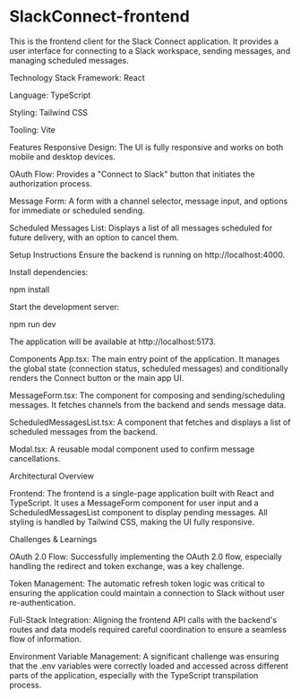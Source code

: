 # SlackConnect-frontend
This is the frontend client for the Slack Connect application. It provides a user interface for connecting to a Slack workspace, sending messages, and managing scheduled messages.

Technology Stack
Framework: React

Language: TypeScript

Styling: Tailwind CSS

Tooling: Vite

Features
Responsive Design: The UI is fully responsive and works on both mobile and desktop devices.

OAuth Flow: Provides a "Connect to Slack" button that initiates the authorization process.

Message Form: A form with a channel selector, message input, and options for immediate or scheduled sending.

Scheduled Messages List: Displays a list of all messages scheduled for future delivery, with an option to cancel them.

Setup Instructions
Ensure the backend is running on http://localhost:4000.

Install dependencies:

npm install

Start the development server:

npm run dev

The application will be available at http://localhost:5173.

Components
App.tsx: The main entry point of the application. It manages the global state (connection status, scheduled messages) and conditionally renders the Connect button or the main app UI.

MessageForm.tsx: The component for composing and sending/scheduling messages. It fetches channels from the backend and sends message data.

ScheduledMessagesList.tsx: A component that fetches and displays a list of scheduled messages from the backend.

Modal.tsx: A reusable modal component used to confirm message cancellations.

Architectural Overview

Frontend: The frontend is a single-page application built with React and TypeScript. It uses a MessageForm component for user input and a ScheduledMessagesList component to display pending messages. All styling is handled by Tailwind CSS, making the UI fully responsive.

Challenges & Learnings


OAuth 2.0 Flow: Successfully implementing the OAuth 2.0 flow, especially handling the redirect and token exchange, was a key challenge.

Token Management: The automatic refresh token logic was critical to ensuring the application could maintain a connection to Slack without user re-authentication.

Full-Stack Integration: Aligning the frontend API calls with the backend's routes and data models required careful coordination to ensure a seamless flow of information.

Environment Variable Management: A significant challenge was ensuring that the .env variables were correctly loaded and accessed across different parts of the application, especially with the TypeScript transpilation process.
